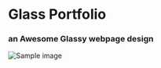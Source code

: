 # Glass Portfolio

### an Awesome Glassy webpage design

<img src="/Web-Design/Glass Template/images/screenshot.png" alt="Sample image" title="Sample Image">
